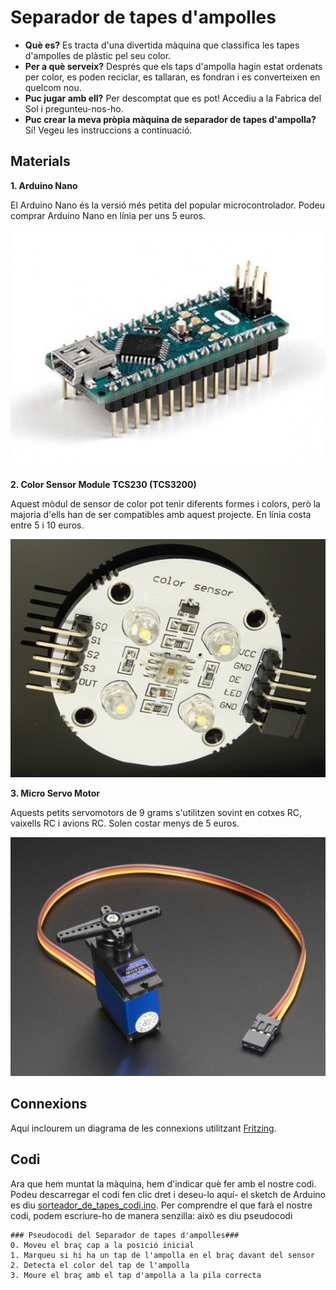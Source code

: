 # Separador de tapes d'ampolles
- **Què es?** Es tracta d'una divertida màquina que classifica les tapes d'ampolles de plàstic pel seu color.
- **Per a què serveix?**  Després que els taps d'ampolla hagin estat ordenats per color, es poden reciclar, es tallaran, es fondran i es converteixen en quelcom nou.
- **Puc jugar amb ell?** Per descomptat que es pot! Accediu a la Fabrica del Sol i pregunteu-nos-ho.
- **Puc crear la meva pròpia màquina de separador de tapes d'ampolla?** Sí! Vegeu les instruccions a continuació.

## Materials
**1. Arduino Nano**

El Arduino Nano és la versió més petita del popular microcontrolador. Podeu comprar Arduino Nano en línia per uns 5 euros.

![Arduino Nano](/img/arduino_nano.jpg)

**2. Color Sensor Module TCS230 (TCS3200)**

Aquest mòdul de sensor de color pot tenir diferents formes i colors, però la majoria d'ells han de ser compatibles amb aquest projecte. En línia costa entre 5 i 10 euros.

![Color Sensor](/img/color_sensor.jpg)

**3. Micro Servo Motor**

Aquests petits servomotors de 9 grams s'utilitzen sovint en cotxes RC, vaixells RC i avions RC. Solen costar menys de 5 euros.

![Micro Servo Motor](/img/servo.jpg)

## Connexions
Aquí inclourem un diagrama de les connexions utilitzant [Fritzing](http://fritzing.org/home/).

## Codi
Ara que hem muntat la màquina, hem d'indicar què fer amb el nostre codi. Podeu descarregar el codi fen clic dret i deseu-lo aquí- el sketch de Arduino es diu [sorteador_de_tapes_codi.ino](https://raw.githubusercontent.com/La-Fabrica-del-Sol/sorteador_de_tapes/master/sorteador_de_tapes_codi.ino). Per comprendre el que farà el nostre codi, podem escriure-ho de manera senzilla: això es diu pseudocodi
```
### Pseudocodi del Separador de tapes d'ampolles###
0. Moveu el braç cap a la posició inicial
1. Marqueu si hi ha un tap de l'ampolla en el braç davant del sensor 
2. Detecta el color del tap de l'ampolla 
3. Moure el braç amb el tap d'ampolla a la pila correcta

```

